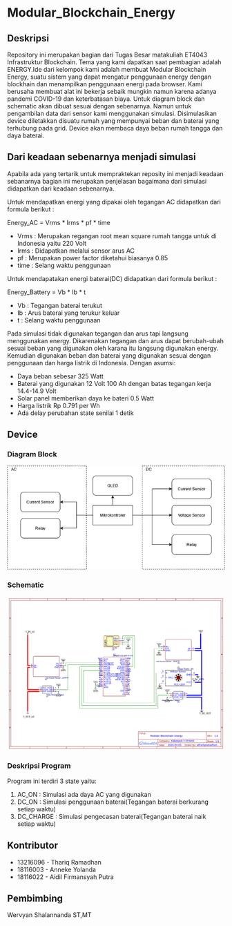 # Modular_Blockchain_Energy

## Deskripsi

Repository ini merupakan bagian dari Tugas Besar matakuliah ET4043 Infrastruktur Blockchain. Tema yang kami dapatkan saat pembagian adalah ENERGY.Ide dari kelompok kami adalah membuat Modular Blockchain Energy, suatu sistem yang dapat mengatur penggunaan energy dengan blockhain dan menampilkan penggunaan energi pada browser. Kami berusaha membuat alat ini bekerja sebaik mungkin namun karena adanya pandemi COVID-19 dan keterbatasan biaya. Untuk diagram block dan schematic akan dibuat sesuai dengan sebenarnya. Namun untuk pengambilan data dari sensor kami menggunakan simulasi. Disimulasikan  device diletakkan disuatu rumah yang mempunyai beban dan baterai yang terhubung pada grid. Device akan membaca daya beban rumah tangga dan daya baterai.

## Dari keadaan sebenarnya menjadi simulasi 
Apabila ada yang tertarik untuk mempraktekan reposity ini menjadi keadaan sebanarnya bagian ini merupakan penjelasan bagaimana dari simulasi didapatkan dari keadaan sebenarnya.

Untuk mendapatkan energi yang dipakai oleh tegangan AC didapatkan dari formula berikut :

Energy_AC = Vrms * Irms * pf * time
- Vrms : Merupakan regangan root mean square rumah tangga untuk di Indonesia yaitu 220 Volt
- Irms : Didapatkan melalui sensor arus AC
- pf : Merupakan power factor diketahui biasanya 0.85
- time : Selang waktu penggunaan

Untuk mendapatakan energi baterai(DC) didapatkan dari formula berikut :

Energy_Battery = Vb * Ib * t
- Vb : Tegangan baterai terukut
- Ib : Arus baterai yang terukur keluar
- t : Selang waktu penggunaan

Pada simulasi tidak digunakan tegangan dan arus tapi langsung menggunakan energy. Dikarenakan tegangan dan arus dapat berubah-ubah sesuai beban yang digunakan oleh karana itu langsung digunakan energy. Kemudian digunakan beban dan baterai yang digunakan sesuai dengan penggunaan dan harga listrik di Indonesia. Dengan asumsi:
- Daya beban sebesar 325 Watt
- Baterai yang digunakan 12 Volt 100 Ah dengan batas tegangan kerja 14.4-14.9 Volt
- Solar panel memberikan daya ke bateri 0.5 Watt
- Harga listrik Rp 0.791 per Wh
- Ada delay perubahan state senilai 1 detik

## Device
 
### Diagram Block
![Diagram Block](https://raw.githubusercontent.com/ThariqRamadhan101/Modular_Blockchain_Energy/master/Blockchain.png)

### Schematic
![Schematic](https://raw.githubusercontent.com/ThariqRamadhan101/Modular_Blockchain_Energy/master/Schematic_Modular_Blockchain_Energy_Sheet_1_20200405102355.png)

### Deskripsi Program
Program ini terdiri 3 state yaitu:
1. AC_ON : Simulasi ada daya AC yang digunakan
2. DC_ON : Simulasi penggunaan baterai(Tegangan baterai berkurang setiap waktu)
3. DC_CHARGE : Simulasi pengecasan baterai(Tegangan baterai naik setiap waktu)
  

## Kontributor
- 13216096 - Thariq Ramadhan
- 18116003 - Anneke Yolanda
- 18116022 - Aidil Firmansyah Putra

## Pembimbing
Wervyan Shalannanda ST,MT

